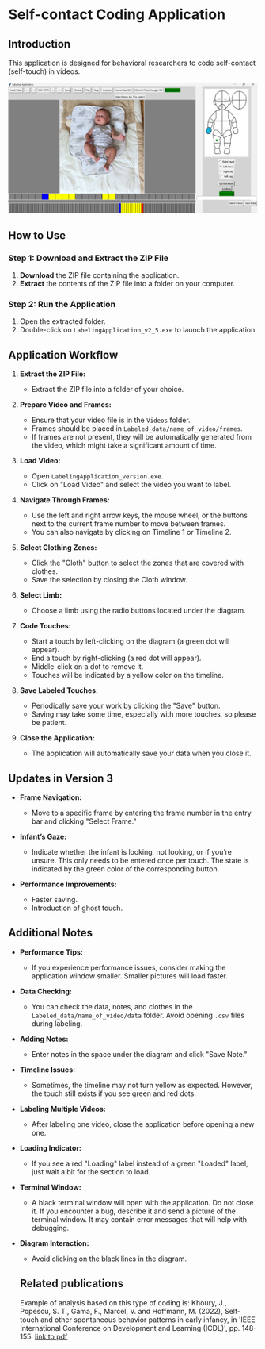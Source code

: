 # Self-contact Coding Application

## Introduction

This application is designed for behavioral researchers to code self-contact (self-touch) in videos.


![Showcase](readme_images/showcase.png)
## How to Use

### Step 1: Download and Extract the ZIP File

1. **Download** the ZIP file containing the application.
2. **Extract** the contents of the ZIP file into a folder on your computer.

### Step 2: Run the Application

1. Open the extracted folder.
2. Double-click on `LabelingApplication_v2_5.exe` to launch the application.

## Application Workflow

1. **Extract the ZIP File:**
   - Extract the ZIP file into a folder of your choice.

2. **Prepare Video and Frames:**
   - Ensure that your video file is in the `Videos` folder.
   - Frames should be placed in `Labeled_data/name_of_video/frames`.
   - If frames are not present, they will be automatically generated from the video, which might take a significant amount of time.

3. **Load Video:**
   - Open `LabelingApplication_version.exe`.
   - Click on "Load Video" and select the video you want to label.

4. **Navigate Through Frames:**
   - Use the left and right arrow keys, the mouse wheel, or the buttons next to the current frame number to move between frames.
   - You can also navigate by clicking on Timeline 1 or Timeline 2.

5. **Select Clothing Zones:**
   - Click the "Cloth" button to select the zones that are covered with clothes.
   - Save the selection by closing the Cloth window.

6. **Select Limb:**
   - Choose a limb using the radio buttons located under the diagram.

7. **Code Touches:**
   - Start a touch by left-clicking on the diagram (a green dot will appear).
   - End a touch by right-clicking (a red dot will appear).
   - Middle-click on a dot to remove it.
   - Touches will be indicated by a yellow color on the timeline.

8. **Save Labeled Touches:**
   - Periodically save your work by clicking the "Save" button.
   - Saving may take some time, especially with more touches, so please be patient.

9. **Close the Application:**
   - The application will automatically save your data when you close it.

## Updates in Version 3

- **Frame Navigation:**
  - Move to a specific frame by entering the frame number in the entry bar and clicking "Select Frame."

- **Infant’s Gaze:**
  - Indicate whether the infant is looking, not looking, or if you’re unsure. This only needs to be entered once per touch. The state is indicated by the green color of the corresponding button.

- **Performance Improvements:**
  - Faster saving.
  - Introduction of ghost touch.

## Additional Notes

- **Performance Tips:**
  - If you experience performance issues, consider making the application window smaller. Smaller pictures will load faster.

- **Data Checking:**
  - You can check the data, notes, and clothes in the `Labeled_data/name_of_video/data` folder. Avoid opening `.csv` files during labeling.

- **Adding Notes:**
  - Enter notes in the space under the diagram and click "Save Note."

- **Timeline Issues:**
  - Sometimes, the timeline may not turn yellow as expected. However, the touch still exists if you see green and red dots.

- **Labeling Multiple Videos:**
  - After labeling one video, close the application before opening a new one.

- **Loading Indicator:**
  - If you see a red "Loading" label instead of a green "Loaded" label, just wait a bit for the section to load.

- **Terminal Window:**
  - A black terminal window will open with the application. Do not close it. If you encounter a bug, describe it and send a picture of the terminal window. It may contain error messages that will help with debugging.

- **Diagram Interaction:**
  - Avoid clicking on the black lines in the diagram.
 
  ## Related publications
  Example of analysis based on this type of coding is:
  Khoury, J., Popescu, S. T., Gama, F., Marcel, V. and Hoffmann, M. (2022), Self-touch and other spontaneous behavior patterns in early infancy, in 'IEEE International Conference on Development and Learning (ICDL)', pp. 148-155. [link to pdf](https://drive.google.com/file/d/1iVgMr-8eJFPH8jU31ksDNmv4xWY_4s5q/view?usp=sharing)
  
